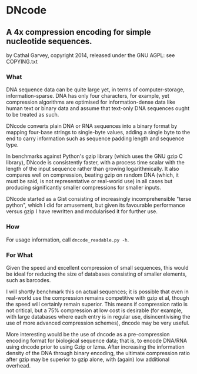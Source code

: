 # DNcode
## A 4x compression encoding for simple nucleotide sequences.
by Cathal Garvey, copyright 2014, released under the GNU AGPL: see COPYING.txt

### What
DNA sequence data can be quite large yet, in terms of computer-storage,
information-sparse. DNA has only four characters, for example, yet
compression algorithms are optimised for information-dense data like
human text or binary data and assume that text-only DNA sequences ought
to be treated as such.

DNcode converts plain DNA or RNA sequences into a binary format by mapping
four-base strings to single-byte values, adding a single byte to the end
to carry information such as sequence padding length and sequence type.

In benchmarks against Python's gzip library (which uses the GNU gzip
C library), DNcode is consistently faster, with a process time scalar with
the length of the input sequence rather than growing logarithmically.
It also compares well on compression, beating gzip on random DNA (which,
it must be said, is not representative or real-world use) in all cases
but producing significantly smaller compressions for smaller inputs.

DNcode started as a Gist consisting of increasingly incomprehensible
"terse python", which I did for amusement, but given its favourable
performance versus gzip I have rewritten and modularised it for further
use.

### How
For usage information, call `dncode_readable.py -h`.

### For What
Given the speed and excellent compression of small sequences, this would
be ideal for reducing the size of databases consisting of smaller elements,
such as barcodes.

I will shortly benchmark this on actual sequences; it is possible that
even in real-world use the compression remains competitive with gzip et al,
though the speed will certainly remain superior. This means if compression
ratio is not critical, but a 75% compression at low cost is desirable
(for example, with large databases where each entry is in regular use,
disincentivising the use of more advanced compression schemes), dncode may
be very useful.

More interesting would be the use of dncode as a pre-compression encoding
format for biological sequence data; that is, to encode DNA/RNA using dncode
prior to using Gzip or lzma. After increasing the information density of
the DNA through binary encoding, the ultimate compression ratio after gzip
may be superior to gzip alone, with (again) low additional overhead.
